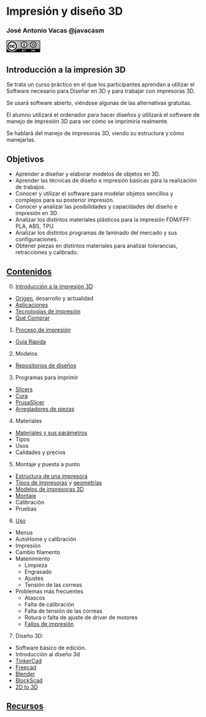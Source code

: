 # Impresión y diseño 3D 

### José Antonio Vacas @javacasm

![CCbySA](images/CCbySQ_88x31.png)

## Introducción a la impresión 3D

Se trata un curso práctico en el que los participantes aprendan a utilizar el Software necesario para Diseñar en 3D y para trabajar con impresoras 3D.

Se usará software abierto, viéndose algunas de las alternativas gratuitas.

El alumno utilizará el ordenador para hacer diseños y utilizará el software de manejo de impresión 3D para ver cómo se imprimiría realmente.

Se hablará del manejo de impresoras 3D, viendo su estructura y cómo manejarlas.

## Objetivos

* Aprender a diseñar y elaborar modelos de objetos en 3D.
* Aprender las técnicas de diseño e impresión básicas para la realización de trabajos.
* Conocer y utilizar el software para modelar objetos sencillos y complejos para su posterior impresión.
* Conocer y analizar las posibilidades y capacidades del diseño e impresión en 3D.
* Analizar los distintos materiales plásticos para la impresión FDM/FFF: PLA, ABS, TPU.
* Analizar los distintos programas de laminado del mercado y sus configuraciones.
* Obtener piezas en distintos materiales para analizar tolerancias, retracciones y calibrado.

## [Contenidos](./0.0.0.Indice.md)

0. [Introducción a la impresión 3D](./0.0.Introduccion3D.md)
* [Origen](./0.1.Historia.md), desarrollo y actualidad
* [Aplicaciones](./0.2.Aplicaciones.md)
* [Tecnologías de impresión](./0.3Tecnologias3D.md)
* [Qué Comprar](./0.4.ComprarImpresora3D.md)


1. [Proceso de impresión](./1.0.ProcesoImpresion3D.md)
* [Guía Rápida](./0.5.GuiaRapida.md)

2. Modelos
* [Repositorios de diseños](./2.0.Repositorios.md)
    
3. Programas para imprimir
* [Slicers](./3.0.Slicers.md)
* [Cura](./3.1.Cura.md)
* [PrusaSlicer](./3.2.Prusaslicer.md)
* [Arregladores de piezas](./3.4.ReparacionPiezas.md)

  
4. Materiales
* [Materiales y sus parámetros](./4.0.Filamentos.md)
* Tipos
* Usos
* Calidades y precios

5. Montaje y puesta a punto
* [Estructura de una impresora](./5.0.EstructuraImpresora3D.md)
* [Tipos de impresoras](5.1.0.Impresoras3D.md) y [geometrías](./5.1.1.Geometrías.md)
* [Modelos de impresoras 3D](./5.1.2.Modelos.md)
* [Montaje](./5.2.Montaje.md)
* Calibración
* Pruebas

6. [Uso](./6.0.Uso.md)
* Menus
* AutoHome y calibración
* Impresión
* Cambio filamento
* Matenimiento
    * Limpieza
    * Engrasado
    * Ajustes
    * Tensión de las correas
* Problemas más frecuentes
    * Atascos
    * Falta de calibración
    * Falta de tensión de las correas
    * Rotura o falta de ajuste de driver de motores
    * [Fallos de impresión](./6.8.FallosImpresion.md)

7. Diseño 3D: 
* Software básico de edición.
* Introducción al diseño 3d 
* [TinkerCad](./7.2.Tinkercad.md)
* [Freecad](./7.3.Freecad.md)
* [Blender](./7.4.Blender.md)
* [BlockScad](./7.5.BlockScad.md)
* [2D to 3D](7.6.2d-To-3D.md)
    
    


## [Recursos](./Recursos.md)



  